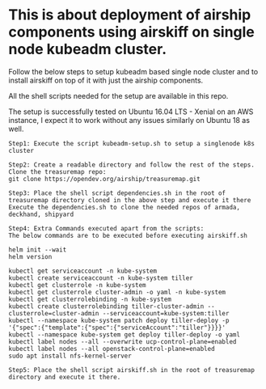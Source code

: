 # This is about deployment of airship components using airskiff on single node kubeadm cluster.

Follow the below steps to setup kubeadm based single node cluster and to install airskiff on top of it with just the airship components.

All the shell scripts needed for the setup are available in this repo.

The setup is successfully tested on Ubuntu 16.04 LTS - Xenial on an AWS instance,  I expect it to work without any issues similarly on Ubuntu 18 as well.


    Step1: Execute the script kubeadm-setup.sh to setup a singlenode k8s cluster

    Step2: Create a readable directory and follow the rest of the steps. 
    Clone the treasuremap repo:
    git clone https://opendev.org/airship/treasuremap.git

    Step3: Place the shell script dependencies.sh in the root of treasuremap directory cloned in the above step and execute it there
    Execute the dependencies.sh to clone the needed repos of armada, deckhand, shipyard

    Step4: Extra Commands executed apart from the scripts:
    The below commands are to be executed before executing airskiff.sh

    helm init --wait
    helm version

    kubectl get serviceaccount -n kube-system
    kubectl create serviceaccount -n kube-system tiller
    kubectl get clusterrole -n kube-system
    kubectl get clusterrole cluster-admin -o yaml -n kube-system
    kubectl get clusterrolebinding -n kube-system
    kubectl create clusterrolebinding tiller-cluster-admin --clusterrole=cluster-admin --serviceaccount=kube-system:tiller
    kubectl --namespace kube-system patch deploy tiller-deploy -p '{"spec":{"template":{"spec":{"serviceAccount":"tiller"}}}}'
    kubectl --namespace kube-system get deploy tiller-deploy -o yaml
    kubectl label nodes --all --overwrite ucp-control-plane=enabled
    kubectl label nodes --all openstack-control-plane=enabled
    sudo apt install nfs-kernel-server

    Step5: Place the shell script airskiff.sh in the root of treasuremap directory and execute it there.
